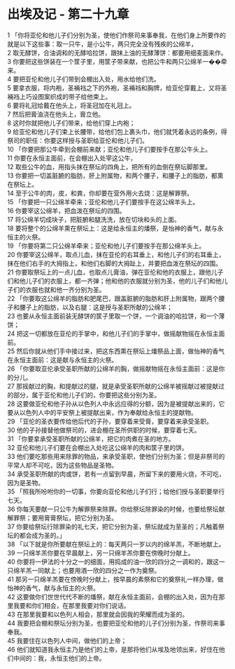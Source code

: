 # 出埃及记 - 第二十九章
  
 1 「你将亚伦和他儿子们分别为圣，使他们作祭司来事奉我，在他们身上所要作的就是以下这些事：取一只牛，是小公牛，两只完全没有残疾的公绵羊，  
 2 取无酵饼，合油调和的无酵哈拉饼，跟抹上油的无酵薄饼：都要用细麦面来作。  
 3 你要把这些饼装在一个筐子里，用筐子带来献，也把公牛和两只公绵羊一��牵来。  
 4 要把亚伦和他儿子们带到会棚出入处，用水给他们洗。  
 5 要拿衣服，将内袍，圣裲裆之下的外袍，圣裲裆和胸牌，给亚伦穿戴上，又将圣裲裆上巧设图案织成的带子给他束上。  
 6 要将礼冠给戴在他头上，将圣冠加在礼冠上。  
 7 然后把膏油浇在他头上，膏立他。  
 8 这时你就把他儿子们带来，给他们穿上内袍；  
 9 给亚伦和他儿子们束上长腰带，给他们包上裹头巾，他们就凭着永远的条例，得祭司的职任：你要这样授与圣职给亚伦和他儿子们。  
 10 「你要把那公牛牵到会棚前来献；亚伦和他儿子们要按手在那公牛头上。  
 11 你要在永恒主面前，在会棚出入处宰这公牛，  
 12 取些公牛的血，用指头抹在祭坛的四角上，把所有的血倒在祭坛脚那里。  
 13 你要把一切盖脏腑的脂肪，肝上附属物，和两个腰子，和腰子上的脂肪，都熏在祭坛上。  
 14 至于公牛的肉，皮，和粪，你却要在营外用火去烧：这是解罪祭。  
 15 「你要把一只公绵羊牵来；亚伦和他儿子们要按手在这公绵羊头上。  
 16 你要宰这公绵羊，把血泼在祭坛的四围。  
 17 将公绵羊切成块子，把脏腑和腿洗洗，放在切块和头的上面。  
 18 要将整个的公绵羊熏在祭坛上：这是给永恒主的燔祭，是怡神的香气，献与永恒主的火祭。  
 19 「你要将第二只公绵羊牵来；亚伦和他儿子们要按手在那公绵羊头上。  
 20 你要宰这公绵羊，取点儿血，抹在亚伦的右耳垂上，和他儿子们的右耳垂上，抹在他们右手的大拇指上，和他们右脚的大拇趾上，并要把血泼在祭坛的四围。  
 21 你要取祭坛上的一点儿血，也取点儿膏油，弹在亚伦和他的衣服上，跟他儿子们和他儿子们的衣服上，都一齐弹；他和他的衣服就分别为圣，他的儿子们和他儿子们的衣服也就和他一齐分别为圣。  
 22 「你要取这公绵羊的脂肪和肥尾巴，跟盖脏腑的脂肪和肝上附属物，跟两个腰子和腰子上的脂肪，以及右腿：这是授与圣职所献的公绵羊；  
 23 也要从永恒主面前装无酵饼的筐子里取一个饼，一个调油的哈拉饼，和一个薄饼；  
 24 把这一切都放在亚伦的手掌中，和他儿子们的手掌中，做摇献物摇在永恒主面前。  
 25 然后你就从他们手中接过来，把这东西熏在祭坛上燔祭品上面，做怡神的香气在永恒主面前：这是献与永恒主的火祭。  
 26 「你要取亚伦承受圣职所献的公绵羊的胸，做摇献物摇在永恒主面前：这是你的分儿。  
 27 那摇献过的胸，和提献过的腿，就是承受圣职所献的公绵羊被摇献过被提献过的部分，属于亚伦和他儿子们的，你要把这些分别为圣。  
 28 这要做亚伦和他子孙从以色列人中永远应得的分额，因为是被提献出来的，它要从以色列人中的平安祭上被提献出来，作为奉献给永恒主的提献物。  
 29 「亚伦的圣衣要传给他后代的子孙，要穿着来受膏，要穿着来承受圣职。  
 30 他的子孙接替他做祭司的，进会棚在圣所供职的时候，要穿着七天。  
 31 「你要拿承受圣职所献的公绵羊，把它的肉煮在圣的地方。  
 32 亚伦和他儿子们要在会棚出入处吃这公绵羊的肉和筐子里的饼。  
 33 他们要吃那些用来除罪的物品，来承受圣职，使他们分别为圣；但是非祭司的平常人却不可吃，因为这些物品是圣物。  
 34 承受圣职所献的肉或饼，若有一点留到早晨，所留下来的要用火烧，不可吃，因为是圣物。  
 35 「照我所吩咐你的一切事，你要向亚伦和他儿子们行；给他们授与圣职要举行七天。  
 36 你每天要献一只公牛为解罪祭来除罪。你给祭坛除罪染的时候，也要给祭坛献解罪祭；要用膏膏祭坛，把它分别为圣。  
 37 你要给祭坛行除罪染的礼七天，把它分别为圣，祭坛就成为至圣的；凡触着祭坛的都会成为圣的。」  
 38 「以下就是你所要献在祭坛上的：每天两只一岁以内的绵羊羔，不断地献上。  
 39 一只绵羊羔你要在早晨献上，另一只绵羊羔你要在傍晚时分献上。  
 40 你要将一伊法的十分之一的细面，用捣成的油一欣的四分之一调和的，跟这一只绵羊羔一同献上；也要用酒一欣的四分之一作为奠祭。  
 41 那另一只绵羊羔要在傍晚时分献上，按早晨的素祭和它的奠祭礼一样办理，做怡神的香气，献与永恒主的火祭。  
 42 这要做你们世世代代不断的燔祭，献在永恒主面前，会棚的出入处，因为在那里我要和你们相会，在那里我要对你们说话。  
 43 在那里我要和以色列人相会，那里就会因我的荣耀而成为圣的。  
 44 我要把会棚和祭坛分别为圣，也要把亚伦和他的儿子们分别为圣，作祭司来事奉我。  
 45 我要住在以色列人中间，做他们的上帝；  
 46 他们就知道我永恒主乃是他们的上帝，是那将他们从埃及地领出来，好住在他们中间的：我，永恒主他们的上帝。